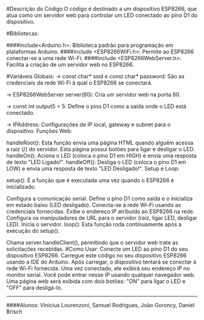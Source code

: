 #Descrição do Código
O código é destinado a um dispositivo ESP8266, que atua como um servidor web para controlar um LED conectado ao pino D1 do dispositivo.

#Bibliotecas:

####include<Arduino.h>: Biblioteca padrão para programação em plataformas Arduino.
####include <ESP8266WiFi.h>: Permite ao ESP8266 conectar-se a uma rede Wi-Fi.
####include <ESP8266WebServer.h>: Facilita a criação de um servidor web no ESP8266.

#Variáveis Globais:
-> const char* ssid e const char* password: São as credenciais da rede Wi-Fi à qual o ESP8266 se conectará.

-> ESP8266WebServer server(80): Cria um servidor web na porta 80.

-> const int output5 = 5: Define o pino D1 como a saída onde o LED está conectado.

-> IPAddress: Configurações de IP local, gateway e subnet para o dispositivo.
Funções Web:

handleRoot(): Esta função envia uma página HTML quando alguém acessa a raiz (/) do servidor. Esta página possui botões para ligar e desligar o LED.
handleOn(): Aciona o LED (coloca o pino D1 em HIGH) e envia uma resposta de texto "LED Ligado!".
handleOff(): Desliga o LED (coloca o pino D1 em LOW) e envia uma resposta de texto "LED Desligado!".
Setup e Loop:

setup(): É a função que é executada uma vez quando o ESP8266 é inicializado.

Configura a comunicação serial.
Define o pino D1 como saída e o inicializa em estado baixo (LED desligado).
Conecta-se à rede Wi-Fi usando as credenciais fornecidas.
Exibe o endereço IP atribuído ao ESP8266 na rede.
Configura os manipuladores de URL para o servidor (raiz, ligar LED, desligar LED).
Inicia o servidor.
loop(): Esta função roda continuamente após a execução do setup().

Chama server.handleClient(), permitindo que o servidor web trate as solicitações recebidas.
#Como Usar:
Conecte um LED ao pino D1 do seu dispositivo ESP8266.
Carregue este código no seu dispositivo ESP8266 usando a IDE do Arduino.
Após carregar, o dispositivo tentará se conectar à rede Wi-Fi fornecida.
Uma vez conectado, ele exibirá seu endereço IP no monitor serial.
Você pode entrar nesse IP usando qualquer navegador web.
Uma página web será exibida com dois botões: "ON" para ligar o LED e "OFF" para desligá-lo.

---

####Alunos: Vinicius Lourenzoni, Samuel Rodrigues, João Goroncy, Daniel Brisch
